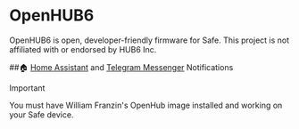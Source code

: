 # OpenHUB6
OpenHUB6 is open, developer-friendly firmware for Safe.
This project is not affiliated with or endorsed by HUB6 Inc.


##🏠 [Home Assistant](https://www.home-assistant.io/) and [Telegram Messenger](https://telegram.org/) Notifications

> [!IMPORTANT]
> You must have William Franzin's OpenHub image installed and working on your Safe device.


